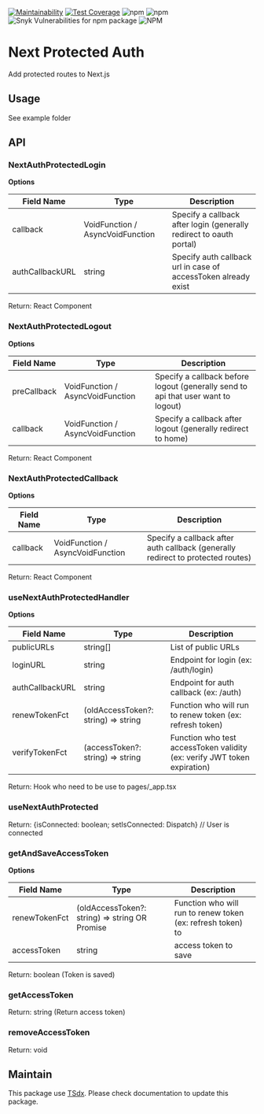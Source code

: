 [![Maintainability](https://api.codeclimate.com/v1/badges/1c3d4f9f17d9514df0ec/maintainability)](https://codeclimate.com/github/flexper/next-protected-auth/maintainability) [![Test Coverage](https://api.codeclimate.com/v1/badges/1c3d4f9f17d9514df0ec/test_coverage)](https://codeclimate.com/github/flexper/next-protected-auth/test_coverage) ![npm](https://img.shields.io/npm/v/next-protected-auth) ![npm](https://img.shields.io/npm/dm/next-protected-auth) ![Snyk Vulnerabilities for npm package](https://img.shields.io/snyk/vulnerabilities/npm/next-protected-auth) ![NPM](https://img.shields.io/npm/l/next-protected-auth)

# Next Protected Auth

Add protected routes to Next.js

## Usage

See example folder


## API

### NextAuthProtectedLogin

**Options**

| Field Name      | Type                             | Description                                                         |
| --------------- | -------------------------------- | ------------------------------------------------------------------- |
| callback        | VoidFunction / AsyncVoidFunction | Specify a callback after login (generally redirect to oauth portal) |
| authCallbackURL | string                           | Specify auth callback url in case of accessToken already exist      |

Return: React Component

### NextAuthProtectedLogout

**Options**

| Field Name  | Type                             | Description                                                                       |
| ----------- | -------------------------------- | --------------------------------------------------------------------------------- |
| preCallback | VoidFunction / AsyncVoidFunction | Specify a callback before logout (generally send to api that user want to logout) |
| callback    | VoidFunction / AsyncVoidFunction | Specify a callback after logout (generally redirect to home)                      |

Return: React Component

### NextAuthProtectedCallback

**Options**

| Field Name | Type                             | Description                                                                     |
| ---------- | -------------------------------- | ------------------------------------------------------------------------------- |
| callback   | VoidFunction / AsyncVoidFunction | Specify a callback after auth callback (generally redirect to protected routes) |


Return: React Component

### useNextAuthProtectedHandler

**Options**

| Field Name      | Type                                | Description                                                              |
| --------------- | ----------------------------------- | ------------------------------------------------------------------------ |
| publicURLs      | string[]                            | List of public URLs                                                      |
| loginURL        | string                              | Endpoint for login (ex: /auth/login)                                     |
| authCallbackURL | string                              | Endpoint for auth callback (ex: /auth)                                   |
| renewTokenFct   | (oldAccessToken?: string) => string | Function who will run to renew token (ex: refresh token)                 |
| verifyTokenFct  | (accessToken?: string) => string    | Function who test accessToken validity (ex: verify JWT token expiration) |

Return: Hook who need to be use to pages/_app.tsx

### useNextAuthProtected

Return: {isConnected: boolean; setIsConnected: Dispatch<boolean>} // User is connected

### getAndSaveAccessToken

**Options**

| Field Name    | Type                                                   | Description                                                  |
| ------------- | ------------------------------------------------------ | ------------------------------------------------------------ |
| renewTokenFct | (oldAccessToken?: string) => string OR Promise<string> | Function who will run to renew token (ex: refresh token)  to |
| accessToken   | string                                                 | access token to save                                         |

Return: boolean (Token is saved)

### getAccessToken

Return: string  (Return access token)

### removeAccessToken

Return: void

## Maintain

This package use [TSdx](https://github.com/jaredpalmer/tsdx). Please check documentation to update this package.
